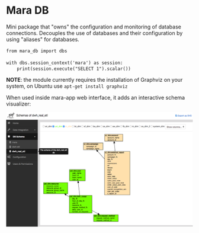# Mara DB

Mini package that "owns" the configuration and monitoring of database connections. Decouples the use of databases 
and their configuration by using "aliases" for databases. 

```
from mara_db import dbs

with dbs.session_context('mara') as session: 
    print(session.execute("SELECT 1").scalar())
```      
__NOTE__: the module currently requires the installation of Graphviz on your system, on Ubuntu use `apt-get install graphviz`

When used inside mara-app web interface, it adds an interactive schema visualizer:

![Alt text](/ui_screenshot_1.png?raw=true "Mara-db schema visualizer")